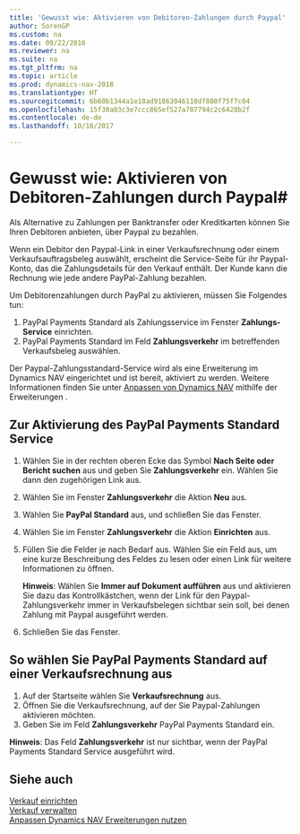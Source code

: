 ```yaml
---
title: 'Gewusst wie: Aktivieren von Debitoren-Zahlungen durch Paypal'
author: SorenGP
ms.custom: na
ms.date: 09/22/2016
ms.reviewer: na
ms.suite: na
ms.tgt_pltfrm: na
ms.topic: article
ms.prod: dynamics-nav-2018
ms.translationtype: HT
ms.sourcegitcommit: 6b60b1344a1e18ad91863046110df880f75f7c04
ms.openlocfilehash: 15f30a03c3e7ccc865ef527a707794c2c6428b2f
ms.contentlocale: de-de
ms.lasthandoff: 10/16/2017

---
```


# <a name="how-to-enable-customer-payments-through-paypal"></a>Gewusst wie: Aktivieren von Debitoren-Zahlungen durch Paypal#
Als Alternative zu Zahlungen per Banktransfer oder Kreditkarten können Sie Ihren Debitoren anbieten, über Paypal zu bezahlen.

Wenn ein Debitor den Paypal-Link in einer Verkaufsrechnung oder einem Verkaufsauftragsbeleg auswählt, erscheint die Service-Seite für ihr Paypal-Konto, das die Zahlungsdetails für den Verkauf enthält. Der Kunde kann die Rechnung wie jede andere PayPal-Zahlung bezahlen.

Um Debitorenzahlungen durch PayPal zu aktivieren, müssen Sie Folgendes tun:

1. PayPal Payments Standard als Zahlungsservice im Fenster **Zahlungs-Service** einrichten.
2. PayPal Payments Standard im Feld **Zahlungsverkehr** im betreffenden Verkaufsbeleg auswählen.

Der Paypal-Zahlungsstandard-Service wird als eine Erweiterung im Dynamics NAV eingerichtet und ist bereit, aktiviert zu werden. Weitere Informationen finden Sie unter [Anpassen von Dynamics NAV](ui-extensions.md) mithilfe der Erweiterungen .

## <a name="to-enable-the-paypal-payments-standard-service"></a>Zur Aktivierung des PayPal Payments Standard Service
1. Wählen Sie in der rechten oberen Ecke das Symbol **Nach Seite oder Bericht suchen** aus und geben Sie **Zahlungsverkehr** ein. Wählen Sie dann den zugehörigen Link aus.  
2. Wählen Sie im Fenster **Zahlungsverkehr** die Aktion **Neu** aus.
3. Wählen Sie **PayPal Standard** aus, und schließen Sie das Fenster.
4. Wählen Sie im Fenster **Zahlungsverkehr** die Aktion **Einrichten** aus.
5. Füllen Sie die Felder je nach Bedarf aus. Wählen Sie ein Feld aus, um eine kurze Beschreibung des Feldes zu lesen oder einen Link für weitere Informationen zu öffnen.

    **Hinweis**: Wählen Sie **Immer auf Dokument aufführen** aus und aktivieren Sie dazu das Kontrollkästchen, wenn der Link für den Paypal-Zahlungsverkehr immer in Verkaufsbelegen sichtbar sein soll, bei denen Zahlung mit Paypal ausgeführt werden.

6. Schließen Sie das Fenster.

## <a name="to-select-paypal-payments-standard-on-a-sales-invoice"></a>So wählen Sie PayPal Payments Standard auf einer Verkaufsrechnung aus
1. Auf der Startseite wählen Sie **Verkaufsrechnung** aus.
2. Öffnen Sie die Verkaufsrechnung, auf der Sie Paypal-Zahlungen aktivieren möchten.
3. Geben Sie im Feld **Zahlungsverkehr** PayPal Payments Standard ein.

**Hinweis**: Das Feld **Zahlungsverkehr** ist nur sichtbar, wenn der PayPal Payments Standard Service ausgeführt wird.   

## <a name="see-also"></a>Siehe auch  
[Verkauf einrichten](sales-setup-sales.md)  
[Verkauf verwalten](sales-manage-sales.md)  
[Anpassen Dynamics NAV Erweiterungen nutzen](ui-extensions.md)

